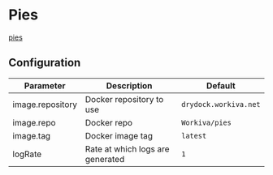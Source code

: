 # Pies

[pies](https://github.com/Workiva/pies)

## Configuration

Parameter | Description | Default
--- | --- | ---
image.repository | Docker repository to use | `drydock.workiva.net`
image.repo | Docker repo  | `Workiva/pies`
image.tag | Docker image tag | `latest`
logRate | Rate at which logs are generated | `1`
